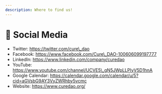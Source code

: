 ```yaml
---
description: Where to find us!
---
```


# 💬 Social Media

* Twitter: https://twitter.com/cure\_dao
* Facebook: https://www.facebook.com/Cure\_DAO-100606099197777
* LinkedIn: https://www.linkedin.com/company/curedao
* YouTube: https://www.youtube.com/channel/UCVE5\_gN5JWpLLPIyV5D1hnA
* Google Calendar: https://calendar.google.com/calendar/u/5?cid=aGVsbG9AY3VyZWRhby5vcmc
* Website: https://www.curedao.org/
